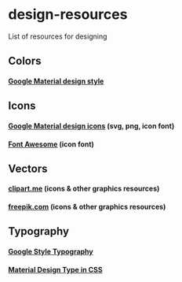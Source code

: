 # design-resources
List of resources for designing

## Colors
#### [Google Material design style](https://www.google.com/design/spec/style/color.html)

## Icons
#### [Google Material design icons](https://www.google.com/design/icons/) (svg, png, icon font)
#### [Font Awesome](http://fortawesome.github.io/Font-Awesome/) (icon font)

## Vectors
#### [clipart.me](http://clipart.me/) (icons & other graphics resources)
#### [freepik.com](http://www.freepik.com/) (icons & other graphics resources)

## Typography
#### [Google Style Typography](https://www.google.com/design/spec/style/typography.html#)
#### [Material Design Type in CSS](http://brm.io/material-design-type/)
